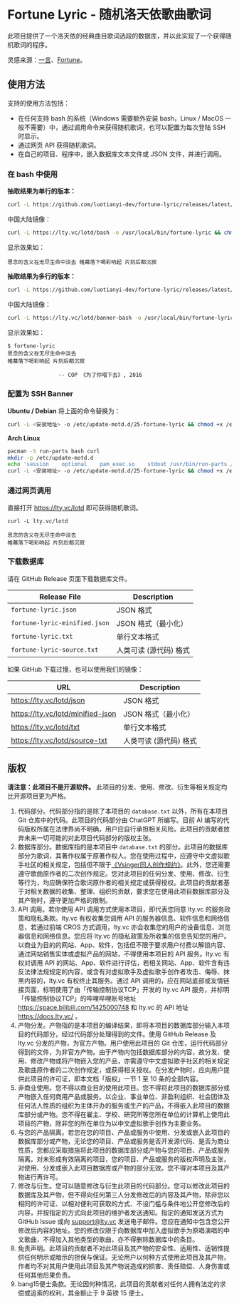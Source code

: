 # Fortune Lyric - 随机洛天依歌曲歌词

此项目提供了一个洛天依的经典曲目歌词选段的数据库，并以此实现了一个获得随机歌词的程序。

灵感来源：[一言](https://hitokoto.cn/)、[Fortune](https://en.wikipedia.org/wiki/Fortune_(Unix))。

## 使用方法

支持的使用方法包括：
 - 在任何支持 bash 的系统（Windows 需要额外安装 bash，Linux / MacOS 一般不需要）中，通过调用命令来获得随机歌词，也可以配置为每次登陆 SSH 时显示。
 - 通过网页 API 获得随机歌词。
 - 在自己的项目、程序中，嵌入数据库文本文件或 JSON 文件，并进行调用。

### 在 bash 中使用

**抽取结果为单行的版本：**

```bash
curl -L https://github.com/luotianyi-dev/fortune-lyric/releases/latest/download/fortune-lyric.bash -o /usr/local/bin/fortune-lyric && chmod +x /usr/local/bin/fortune-lyric
```

中国大陆镜像：
```bash
curl -L https://lty.vc/lotd/bash -o /usr/local/bin/fortune-lyric && chmod +x /usr/local/bin/fortune-lyric
```

显示效果如：
```
思念的含义在无尽生命中淡去 帷幕落下喝彩响起 片刻后都沉寂
```

**抽取结果为多行的版本：**

```bash
curl -L https://github.com/luotianyi-dev/fortune-lyric/releases/latest/download/fortune-lyric-banner.bash -o /usr/local/bin/fortune-lyric && chmod +x /usr/local/bin/fortune-lyric
```

中国大陆镜像：
```bash
curl -L https://lty.vc/lotd/banner-bash -o /usr/local/bin/fortune-lyric && chmod +x /usr/local/bin/fortune-lyric
```

显示效果如：
```
$ fortune-lyric
思念的含义在无尽生命中淡去
帷幕落下喝彩响起 片刻后都沉寂

                -- COP 《为了你唱下去》, 2016
```

### 配置为 SSH Banner
**Ubuntu / Debian**
将上面的命令替换为：
```bash
curl -L <安装地址> -o /etc/update-motd.d/25-fortune-lyric && chmod +x /etc/update-motd.d/25-fortune-lyric
```

**Arch Linux**
```bash
pacman -S run-parts bash curl
mkdir -p /etc/update-motd.d
echo 'session    optional    pam_exec.so    stdout /usr/bin/run-parts /etc/update-motd.d' >> /etc/pam.d/system-login
curl -L <安装地址> -o /etc/update-motd.d/25-fortune-lyric && chmod +x /etc/update-motd.d/25-fortune-lyric
```

### 通过网页调用
直接打开 https://lty.vc/lotd 即可获得随机歌词。

```
curl -L lty.vc/lotd

思念的含义在无尽生命中淡去
帷幕落下喝彩响起 片刻后都沉寂
```

### 下载数据库
请在 GitHub Release 页面下载数据库文件。


| Release File                  | Description            |
| ----------------------------- | ---------------------- |
| `fortune-lyric.json`          | JSON 格式              |
| `fortune-lyric-minified.json` | JSON 格式（最小化）    |
| `fortune-lyric.txt`           | 单行文本格式           |
| `fortune-lyric-source.txt`    | 人类可读 (源代码) 格式 |


如果 GitHub 下载过慢，也可以使用我们的镜像：

| URL                               | Description            |
| --------------------------------- | ---------------------- |
| https://lty.vc/lotd/json          | JSON 格式              |
| https://lty.vc/lotd/minified-json | JSON 格式（最小化）    |
| https://lty.vc/lotd/txt           | 单行文本格式           |
| https://lty.vc/lotd/source-txt    | 人类可读 (源代码) 格式 |


## 版权

**请注意：此项目不是开源软件。** 此项目的分发、使用、修改、衍生等相关规定均比开源项目更为严格。

 1. 代码部分。代码部分指的是除了本项目的 `database.txt` 以外，所有在本项目 Git 仓库中的代码。此项目的代码部分由 ChatGPT 所编写。目前 AI 编写的代码版权所属在法律界尚不明确，用户应自行承担相关风险。此项目的贡献者放弃未来一切可能的对此项目代码部分的版权主张。
 2. 数据库部分。数据库指的是本项目中 `database.txt` 的部分。此项目的数据库部分为歌词，其著作权属于原著作权人。您在使用过程中，应遵守中文虚拟歌手社区的相关规定，包括但不限于[《Vsinger同人创作规约》](https://vsinger.com/aboutus#%E7%89%88%E6%9D%83%E8%AF%B4%E6%98%8E)。此外，您还需要遵守歌曲原作者的二次创作规定。您对此项目的任何分发、使用、修改、衍生等行为，均应确保符合歌词原作者的相关规定或获得授权。此项目的贡献者基于对相关数据的收集、整理、组织的贡献，要求您在使用此项目数据库部分及其产物时，遵守更加严格的限制。
 3. API 调用。若你使用 API 调用方式使用本项目，即代表您同意 lty.vc 的服务政策和隐私条款。lty.vc 有权收集您调用 API 的服务器信息、软件信息和网络信息，若通过前端 CROS 方式调用，lty.vc 亦会收集您的用户的设备信息、浏览器信息和网络信息。您应将 lty.vc 的隐私政策及所收集的信息告知您的用户。以商业为目的的网站、App、软件，包括但不限于要求用户付费以解锁内容、通过网站销售实体或虚拟产品的网站，不得使用本项目的 API 服务。lty.vc 有权对调用 API 的网站、App、软件进行评估，若相关网站、App、软件含有违反法律法规规定的内容，或含有对虚拟歌手及虚拟歌手创作者攻击、侮辱、抹黑内容的，lty.vc 有权终止其服务。通过 API 调用的，应在网站底部或友情链接页面，标明使用了由「传输控制协议TCP」开发的 lty.vc API 服务，并标明「传输控制协议TCP」的哔哩哔哩账号地址 https://space.bilibili.com/1425000748 和 lty.vc 的 API 地址 https://docs.lty.vc/ 。
 4. 产物分发。产物指的是本项目的编译结果，即将本项目的数据库部分输入本项目的代码部分，经过代码部分处理得到的文件。使用 GitHub Release 及 lty.vc 分发的产物，为官方产物。用户使用此项目的 Git 仓库，运行代码部分得到的文件，为非官方产物。由于产物内包括数据库部分的内容，故分发、使用、修改产物或将产物嵌入您的产品，亦需遵守中文虚拟歌手社区的相关规定及歌曲原作者的二次创作规定，或获得相关授权。在分发产物时，应向用户提供此项目的许可证，即本文档「版权」一节 1 至 10 条的全部内容。
 5. 非商业使用。您不得以商业目的使用此项目。您不得将此项目的数据库部分或产物嵌入任何商用产品或服务。以企业、事业单位、非盈利组织、社会团体及任何法人性质的组织为主体开办的服务或生产的产品，不得嵌入此项目的数据库部分或产物。您不得在雇主、学校、研究所等您所在单位的计算机上使用此项目的产物，除非您的所在单位为以中文虚拟歌手创作为主要业务。
 6. 与您的产品隔离。若您在您的项目、产品或服务中使用、分发或嵌入此项目的数据库部分或产物，无论您的项目、产品或服务是否开发源代码、是否为商业性质，您都应采取措施将此项目的数据库部分或产物与您的项目、产品或服务隔离。对未形成有效隔离的项目，您的项目、产品或服务的版权声明及主张，对使用、分发或嵌入此项目数据库或产物的部分无效。您不得对本项目及其产物进行再许可。
 7. 修改与衍生。您可以随意修改与衍生此项目的代码部分。您可以修改此项目的数据库及其产物，但不得向任何第三人分发修改后的内容及其产物，除非您以相同的许可证、以相对便利可获取的方式、不设门槛与条件地公开您修改后的内容，并按指定的方式向此项目的维护者发送通知。指定的通知发送方式为 GitHub Issue 或向 support@lty.vc 发送电子邮件。您应在通知中包含您公开修改后内容的地址。您的修改仅限于向数据库中加入虚拟歌手为原唱演唱的中文歌曲，不得加入其他类型的歌曲，亦不得删除数据库中的条目。
 8. 免责声明。此项目的贡献者不对此项目及其产物的安全性、适用性、适销性提供任何明示或暗示的担保与保证。无论用户以何种方式使用此项目及其产物，作者均不对其用户使用此项目及其产物说造成的损害、责任赔偿、人身伤害或任何其他后果负责。
 9. bang15便士条款。无论因何种情况，此项目的贡献者对任何人拥有法定的求偿或追索的权利，其金额止于 9 英镑 15 便士。
